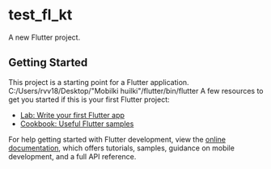 # test_fl_kt

A new Flutter project.

## Getting Started

This project is a starting point for a Flutter application.
C:/Users/rvv18/Desktop/"Mobilki huilki"/flutter/bin/flutter
A few resources to get you started if this is your first Flutter project:

- [Lab: Write your first Flutter app](https://docs.flutter.dev/get-started/codelab)
- [Cookbook: Useful Flutter samples](https://docs.flutter.dev/cookbook)

For help getting started with Flutter development, view the
[online documentation](https://docs.flutter.dev/), which offers tutorials,
samples, guidance on mobile development, and a full API reference.
